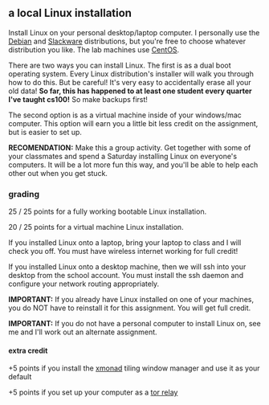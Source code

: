 ## a local Linux installation

Install Linux on your personal desktop/laptop computer.
I personally use the [Debian](http://www.debian.org/) and [Slackware](http://slackware.com) distributions, but you're free to choose whatever distribution you like.
The lab machines use [CentOS](http://www.centos.org).

There are two ways you can install Linux.
The first is as a dual boot operating system.
Every Linux distribution's installer will walk you through how to do this.
But be careful!
It's very easy to accidentally erase all your old data!
**So far, this has happened to at least one student every quarter I've taught cs100!**
So make backups first!

The second option is as a virtual machine inside of your windows/mac computer.
This option will earn you a little bit less credit on the assignment, but is easier to set up.

**RECOMENDATION:**
Make this a group activity.
Get together with some of your classmates and spend a Saturday installing Linux on everyone's computers.
It will be a lot more fun this way, and you'll be able to help each other out when you get stuck.

### grading

25 / 25 points for a fully working bootable Linux installation.

20 / 25 points for a virtual machine Linux installation.

If you installed Linux onto a laptop, bring your laptop to class and I will check you off.  You must have wireless internet working for full credit!

If you installed Linux onto a desktop machine, then we will ssh into your desktop from the school account.  You must install the ssh daemon and configure your network routing appropriately.

**IMPORTANT:**
If you already have Linux installed on one of your machines, you do NOT have to reinstall it for this assignment.
You will get full credit.

**IMPORTANT:**
If you do not have a personal computer to install Linux on, see me and I'll work out an alternate assignment.

#### extra credit

+5 points if you install the [xmonad](http://xmonad.org/) tiling window manager and use it as your default

+5 points if you set up your computer as a [tor relay](https://www.torproject.org/docs/tor-doc-relay.html.en)
